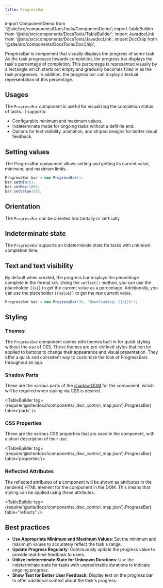 ```yaml
---
title: ProgressBar
---
```


import ComponentDemo from '@site/src/components/DocsTools/ComponentDemo';
import TableBuilder from '@site/src/components/DocsTools/TableBuilder';
import JavadocLink from '@site/src/components/DocsTools/JavadocLink';
import DocChip from '@site/src/components/DocsTools/DocChip';

<DocChip tooltipText="This component will render with a shadow DOM, an API built into the browser that facilitates encapsulation." label="Shadow" target="_blank" clickable={false} iconName='shadow' />

<DocChip tooltipText="The name of the web component that will render in the DOM." label="dwc-progress-bar" clickable={false} iconName='code'/>

<JavadocLink type="progressbar" location="com/webforj/component/progressbar/ProgressBar" top='true'/>

ProgressBar is component that visually displays the progress of some task. As the task progresses towards completion, the progress bar displays the task's percentage of completion. This percentage is represented visually by a rectangle which starts out empty and gradually becomes filled in as the task progresses. In addition, the progress bar can display a textual representation of this percentage.

<ComponentDemo 
path='https://demo.webforj.com/webapp/controlsamples?class=componentdemos.progressbar.ProgressBarBasic' 
javaE='https://raw.githubusercontent.com/webforj/ControlSamples/main/src/main/java/componentdemos/progressbar/ProgressBarBasic.java'
height='150px'
/>

## Usages

The `ProgressBar` component is useful for visualizing the completion status of tasks. It supports:

- Configurable minimum and maximum values.
- Indeterminate mode for ongoing tasks without a definite end.
- Options for text visibility, animation, and striped designs for better visual feedback.

## Setting values

The ProgressBar component allows setting and getting its current value, minimum, and maximum limits.

```java showLineNumbers
ProgressBar bar = new ProgressBar();
bar.setMin(0);
bar.setMax(100);
bar.setValue(50);
```

## Orientation

The `ProgressBar` can be oriented horizontally or vertically.

<ComponentDemo 
path='https://demo.webforj.com/webapp/controlsamples?class=componentdemos.progressbar.ProgressBarOrientation' 
javaE='https://raw.githubusercontent.com/webforj/ControlSamples/main/src/main/java/componentdemos/progressbar/ProgressBarOrientation.java'
height='175px'
/>

## Indeterminate state

The `ProgressBar` supports an indeterminate state for tasks with unknown completion time.

<ComponentDemo 
path='https://demo.webforj.com/webapp/controlsamples?class=componentdemos.progressbar.ProgressBarDeterminate' 
javaE='https://raw.githubusercontent.com/webforj/ControlSamples/main/src/main/java/componentdemos/progressbar/ProgressBarDeterminate.java'
height='25px'
/>

## Text and text visibility

By default when created, the progress bar displays the percentage complete in the format `XX%`. Using the `setText()` method, you can use the placeholder `{{x}}` to get the current value as a percentage. Additionally, you can use the placeholder 
`{{value}}` to get the raw current value.

```java
ProgressBar bar = new ProgressBar(15, "Downloading: {{x}}%");
```

## Styling

### Themes

The `ProgressBar` component comes with <JavadocLink type="foundation" location="com/webforj/component/Theme"> themes </JavadocLink> built in for quick styling without the use of CSS. These themes are pre-defined styles that can be applied to buttons to change their appearance and visual presentation. 
They offer a quick and consistent way to customize the look of ProgressBars throughout an app. 

<ComponentDemo 
path='https://demo.webforj.com/webapp/controlsamples?class=componentdemos.progressbar.ProgressBarThemes' 
javaE='https://raw.githubusercontent.com/webforj/ControlSamples/main/src/main/java/componentdemos/progressbar/ProgressBarThemes.java'
height='320px'
/>

### Shadow Parts

These are the various parts of the [shadow DOM](../glossary#shadow-dom) for the component, which will be required when styling via CSS is desired.

<TableBuilder tag={require('@site/docs/components/_dwc_control_map.json').ProgressBar} table='parts' />

### CSS Properties

These are the various CSS properties that are used in the component, with a short description of their use.

<TableBuilder tag={require('@site/docs/components/_dwc_control_map.json').ProgressBar} table='properties'/>

### Reflected Attributes

The reflected attributes of a component will be shown as attributes in the rendered HTML element for the component in the DOM. This means that styling can be applied using these attributes.

<TableBuilder tag={require('@site/docs/components/_dwc_control_map.json').ProgressBar} table="reflects" />


## Best practices 

- **Use Appropriate Minimum and Maximum Values**: Set the minimum and maximum values to accurately reflect the task's range.
- **Update Progress Regularly**: Continuously update the progress value to provide real-time feedback to users.
- **Utilize Indeterminate State for Unknown Durations**: Use the indeterminate state for tasks with unpredictable durations to indicate ongoing progress.
- **Show Text for Better User Feedback**: Display text on the progress bar to offer additional context about the task's progress.


